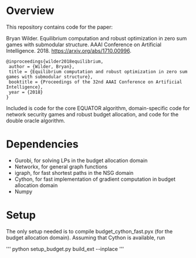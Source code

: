 # Overview
This repository contains code for the paper:

Bryan Wilder. Equilibrium computation and robust optimization in zero sum games with submodular structure. AAAI Conference on Artificial Intelligence. 2018. https://arxiv.org/abs/1710.00996. 

```
@inproceedings{wilder2018equilibrium,
 author = {Wilder, Bryan},
 title = {Equilibrium computation and robust optimization in zero sum games with submodular structure},
 booktitle = {Proceedings of the 32nd AAAI Conference on Artificial Intelligence},
 year = {2018}
}
```

Included is code for the core EQUATOR algorithm, domain-specific code for network security games and robust budget allocation, and code for the double oracle algorithm. 

# Dependencies
* Gurobi, for solving LPs in the budget allocation domain
* Networkx, for general graph functions
* igraph, for fast shortest paths in the NSG domain
* Cython, for fast implementation of gradient computation in budget allocation domain
* Numpy

# Setup
The only setup needed is to compile budget_cython_fast.pyx (for the budget allocation domain). Assuming that Cython is available, run

'''
python setup_budget.py build_ext --inplace
'''
